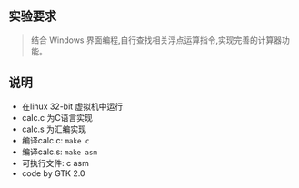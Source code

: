 ## 实验要求
 > 结合 Windows 界面编程,自行查找相关浮点运算指令,实现完善的计算器功能。

## 说明
 - 在linux 32-bit 虚拟机中运行
 - calc.c 为C语言实现
 - calc.s 为汇编实现
 - 编译calc.c: `make c` 
 - 编译calc.s: `make asm`
 - 可执行文件: c asm
 - code by GTK 2.0
